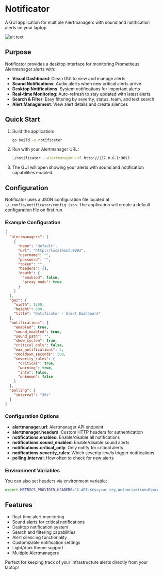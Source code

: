 # Notificator

A GUI application for multiple Alertmanagers with sound and notification alerts on your laptop.

![alt text](img/preview.gif "Preview")

## Purpose

Notificator provides a desktop interface for monitoring Prometheus Alertmanager alerts with:

- **Visual Dashboard**: Clean GUI to view and manage alerts
- **Sound Notifications**: Audio alerts when new critical alerts arrive
- **Desktop Notifications**: System notifications for important alerts
- **Real-time Monitoring**: Auto-refresh to stay updated with latest alerts
- **Search & Filter**: Easy filtering by severity, status, team, and text search
- **Alert Management**: View alert details and create silences

## Quick Start

1. Build the application:
   ```bash
   go build -o notificator
   ```

2. Run with your Alertmanager URL:
   ```bash
   ./notificator --alertmanager-url http://127.0.0.1:9093
   ```

3. The GUI will open showing your alerts with sound and notification capabilities enabled.

## Configuration

Notificator uses a JSON configuration file located at `~/.config/notificator/config.json`. The application will create a default configuration file on first run.

### Example Configuration

```json
{
  "alertmanagers": [
    {
      "name": "default",
      "url": "http://localhost:9093",
      "username": "",
      "password": "",
      "token": "",
      "headers": {},
      "oauth": {
        "enabled": false,
        "proxy_mode": true
      }
    }
  ],
  "gui": {
    "width": 1200,
    "height": 800,
    "title": "Notificator - Alert Dashboard"
  },
  "notifications": {
    "enabled": true,
    "sound_enabled": true,
    "sound_path": "",
    "show_system": true,
    "critical_only": false,
    "max_notifications": 5,
    "cooldown_seconds": 300,
    "severity_rules": {
      "critical": true,
      "warning": true,
      "info": false,
      "unknown": false
    }
  },
  "polling": {
    "interval": "30s"
  }
}
```

### Configuration Options

- **alertmanager.url**: Alertmanager API endpoint
- **alertmanager.headers**: Custom HTTP headers for authentication
- **notifications.enabled**: Enable/disable all notifications
- **notifications.sound_enabled**: Enable/disable sound alerts
- **notifications.critical_only**: Only notify for critical alerts
- **notifications.severity_rules**: Which severity levels trigger notifications
- **polling.interval**: How often to check for new alerts

### Environment Variables

You can also set headers via environment variable:

```bash
export METRICS_PROVIDER_HEADERS="X-API-Key=your-key,Authorization=Bearer token"
```

## Features

- Real-time alert monitoring
- Sound alerts for critical notifications
- Desktop notification system
- Search and filtering capabilities
- Alert silencing functionality
- Customizable notification settings
- Light/dark theme support
- Multiple Alertmanagers

Perfect for keeping track of your infrastructure alerts directly from your laptop!
